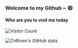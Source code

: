 ### Welcome to my Github ~ 😄

<!--
**CnRiven/CnRiven** is a ✨ _special_ ✨ repository because its `README.md` (this file) appears on your GitHub profile.

Here are some ideas to get you started:

- 🔭 I’m currently working on ...
- 🌱 I’m currently learning ...
- 👯 I’m looking to collaborate on ...
- 🤔 I’m looking for help with ...
- 💬 Ask me about ...
- 📫 How to reach me: ...
- 😄 Pronouns: ...
- ⚡ Fun fact: ...
-->
#### Who are you to visit me today
![Visitor Count](https://profile-counter.glitch.me/CnRiven/count.svg)

![CnRiven's GitHub stats](https://github-readme-stats.vercel.app/api?username=CnRiven&show_icons=true&theme=tokyonight)
